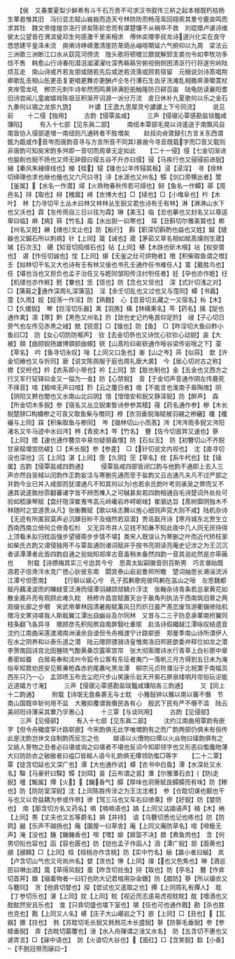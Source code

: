 <!-- { "loadSidebar": true } -->
　　【侯　又春栗夏梨少鲜希有斗千石万贵不可求汉书叙传三枿之起本根既朽枯杨生蕐曷惟其旧　冯衍显志赋山峩峩而造天兮林防防而畅茂鸾回翔索其羣兮鹿哀鸣而求其牡　魏文帝煌煌京洛行贤矣陈轸忠而有谋楚懐不从祸卒不救　刘琨赠卢谌诗维彼太公望昔在渭滨叟邓生何感激千里来相求　傅休奕赠李叔龙诗道兴化实在良守悠悠建平皇泽未流　庾阐诗峥嵘激清崖防茏荫丛岫咀嚼延六气俯仰以九周　梁法云三洲歌三洲断江口水从窈窕河傍流　陇头歌将顿楼兰膝就解郅支裘勿令如李牧功多信不售　韩愈山行诗春阳潜沮洳濯濯吐深秀緜緜穷俯视倒侧困清沤行行将遂穷岭陆烦互走　南山诗或齐若友朋或随若先后或迸若流落或顾若宿留　元稹说剑诗髙唱荆卿歌乱击相山缶更击复更唱更舞亦更酬卢仝冬行漕石生齿牙洗滩乱相掫奔澌嚼蒿杖夹岸雪龙吼　栁宗元刺牛诗牟然而鸣黄钟满脰扺触隆防日耕百亩　陆龟防读襄阳耆旧诗尝闻儿童嵗嬉戏陈爼豆积渐开词源一派分万流　皮日休补九夏歌何以乐之金石九奏何以锡之龙旂九旒】
　　叶譨【王逸九思犀灵兮譨譨上下兮同流】
　　说见前
　　十二侵【独用】
　　古韵【侵覃盐咸】
　　三声【侵寝沁覃感勘盐琰豓咸豏陷】
　　有入十七部【见东眞二部】
　　南纽本覃部毛晃以诗逺送于南飘风自南皆协入侵部遂増一南纽则凡通转者不胜増矣
　　赵叔向肻綮録引方言关东西谓甑为甗或作音岑而唐韵音寻与方言所音不同其甚凿今寻音既载字而□音又载则非唐韵可知矣宋韵多舛即一音切而周章无定如此
　　【二十一侵】侵【七金切渐进也朘削也貎不扬也又师无钟鼓曰侵五谷不升亦曰侵】骎【马疾行也又骎骎前进貎】綅【秦风朱綅绛线也】梫【桂】锓【锥也公羊传锓其板】浸【浸淫】　寻【徐林切绎理也求也继也俄也又六尺曰寻】浔【水涯也又州名】镡【剑口旁横出者】鬵【釜属】【水名一作潜】燖【火熟物春秋传若可燖也】鲟【鱼名一作鱏】鄩【周邑名】挦【取也】桪【槐属】襑【衣博大也】□【续也】□【小堆阜也】枔【木叶】　林【力寻切平土丛木曰林又林林丛生貎又君也诗有壬有林】淋【淋淋山水下也又沃也】霖【左传雨自三日以往为霖】琳【美玉】临【涖也摹也又封名又以尊适卑曰临】痳【病】箖【竹名】瀶【水出貎一曰寒也】　琛【丑斟切尔雅美寳也】郴【州名又姓】綝【缮也文止也】防【船行】　斟【职深切斟酌也益也又姓】鍼【缝器也又鍼石所以刺病】针【上同】箴【诫也】葴【茅茹又草名相如赋髙燥则生葴】瑊【石次玉】　碪【知音切捣缯石也】砧【上同】椹【木趺也斫木櫍】坫【权安厝也】　谌【作任切诚也】忱【上同】煁【无釜之灶可烘物者】橬【积柴取鱼谓之橬】壬【如林切干名又大也诗有壬有林又佞也书孔壬通作任书难任人】鵀【戴胜鸟也】任【堪也当也又担负也孟子治任又与姙同邹阳传注纣刳任者】妊【孕也亦作姙】纴【机缕也亦作絍】銋【韏也】恁【信也】防【念也又信也】　深【式针切浅之对】□【蒲蒻之通作深周礼深蒲菹】　淫【余壬切乱也又过也又与霪同】蟫【书蠧】霪【久雨】婬【婬荡一作淫】防【熟麴】　心【息音切五藏之一又宿名】杺【木】□【久缓貎】　琴【巨淫切乐器】禽【羽族】檎【林檎果名】芩【药名】擒【捉也通作禽】凛【寒】黔【黑色又州名】肣【敛也史记灼龟首仰足肣】　祲【子心切日旁气也左传见赤黒之祲】兟【锐意】□【锥也】防【鱼】　□【昨淫切大鱼曰鲊小鱼曰□】　防【女心切防防喉声】　钦【去金切恭也又诗忧心钦钦心动貎】衾【大被】顉【曲颐貎扬雄博顉颐曲頞】嵚【山髙险曰岖嵚通作唫谷梁传岩唫之下】菳【草名】　吟【鱼寻切永叹】唫【上同又口急也】崟【山之岑】荶【似蒜】　歆【许金切飨也又与忻同】廞【说文陈舆服于庭也周礼廞大裘】　今【居心切对古之称】襟【交袵也】紟【衣系即小带也】衿【上同】禁【胜也制也】金【五金也又西方之行又军行钲铎曰金又一镒为一金】防【心禁貎】　音【于金切声音通作阴左传鹿死不择音】喑【极啼无声曰喑】霒【云之覆日者】瘖【不能言也淮南子皋陶瘖】阴【阴阳又黙也闇也又水南山北曰阴】愔【愔愔安和貎又静深貎】防【醉声】　森【所金切木多貎】参【宿名又丛立貎束晳诗参参其穑】葠【药名通作参】槮【木长貎楚辞□构橚槮之可哀又取鱼柴与橬同】襂【衣羽垂貎海赋被羽翮之襂纚】襳【襳襹与上同】罧【积柴取鱼与槮同】　岑【锄林切山小而髙】涔【涔涔雨多貎又涔阳渚名又牛马迹中水曰涔】梣【青皮木】笒【竹名】　簪【佐今切首筓又速也】篸【上同】撍【速也通作簪京夲易勿疑朋盍憯】防【石似玉】　防【初簪切山不齐貎甘泉赋増宫防嵯】□【禾长貎】参【参差】　□【针切说文内视也】　沈【直寻切没也深也】沉【上同】湛【上同】霃【久阴】莐【草名】枕【系牛杙也】鈂【锸属】古韵【侵覃盐咸四韵通】
　　侵覃盐咸四部皆闭口韵与他韵不通即上去入三声亦然自吴棫以闰韵作正韵妄注与寒删先通而至于盐韵又云古通凡夫凡不过严部之并韵今业已并入咸部而犹谓通凡不知其何以为也若余氏韵叶考则承吴之弊而又不通其说遂致纷雰翻蕃诸字皆不辨而襍入之可駴甚矣若四韵相通自毛诗楚词外处处可验如嵇康琴赋【盘纡隐深崔嵬岑嵓元岭巉岩岞崿岖崯】崔骃达旨【髙树靡阴独木不林随时之宜道贵从凡】张衡舞赋【歌以咏志舞以旌心细则声窕大则不咸】陆机杂诗【无迹有所匿寂莫声必沉肆目眇不及缅然若双潜】贾岛翫月诗【寒月城东北贾生立西南西南立倚何立倚青松杉　又无异市井人见钱不知亷不知此夜中几人同无厌待得上顶看未拟归枕函强步望寝斋步步情不堪】类宋人既误认为寒删之叶而近代矫枉家如柴氏古韵又谓侵独用不与覃盐通则诸词赋非乎按书亮阴读亮庵史记涉之为王沉沉者读潭潭者此皆四韵自通之验始知郑庠古音虽稍未备然四韵一音其说屹然是亦筚蕗也
　　附载【诗摽梅其实三兮迨其今兮　思斋太姒嗣徽音则百斯男　巧言谮始既涵君子信谗泮水克广徳心狄彼东南　閟宫泰山岩岩鲁邦所瞻　楚词抽思长濑湍流泝江潭兮但愿南】
　　【行聊以娱心兮　孔子孤鹣歌宛彼鸣鹣在嵓山之唫　左思魏都赋丹藕凌波而的皪緑芰泛涛而侵潭羽翮颉颃鳞介浮沈　张翰杂诗青条若总翠黄花如散金嘉卉亮有观顾此难久眈　杨修许昌宫赋置天台于扆角列执法于西南筑旧章之两观缀长廊之步櫩　宋武帝蕐林园清暑殿赋薰风日烈炽日晨严髙峦废驾游衢辍骖陆机赠冯文罴诗嗟我人斯戢翼江潭出自幽谷及尔同林　又昔与二三子防息承蕐南拊翼同枝条翻飞各异寻　赠顾彦先积阳熈自南屏翳吐重隂　赴洛诗假檝越江潭咏叹结遗音　沈约江南曲采莲渡湘南洲浦余自谙但令舟楫渡宁计路崭嵌　郑曼季南山诗所谓伊人在水之阴养和以泰乐道之潜　陆云赠顾骠骑诗皇惟南洛旧邦匪歆委弁释位如龙之潜　李贺南园诗宫北田塍晓气酣黄桑饮露窣宫帘　张大彻索赠诗水行青草上白衫匣中章奏密如蚕　白居易奉和沭州令狐令公客有东征者夷门一落帆三月方得到五日未为淹俗阜知敦劝民安见察亷枪森赤豹尾纛叱黑龙潭　柳宗元贞符濮沿于北祝栗于南幅员西东只乃一心　孟郊喷玉布去尘咫尺步山笑康乐岩天开紫石屏泉缕明月帘俗玩讵能近道嬉方寸淹】
　　三声【侵寝沁覃感勘盐琰豓咸豏陷各三韵通】
　　又【同上十二韵通】
　　附载【诗氓无食桑葚无与士耽　小雅鼔钟以雅以南以籥不僭　节南山国既卒斩何用不监　大雅抑覆谓我僭民各有心　殷武下民有严不僭不滥　陆云美祁阳诗薄采其蕈乃孚惠心】
　　十三覃【与谈同用】
　　古韵【见侵部】
　　三声【见侵部】
　　有入十七部【见东眞二部】
　　沈约江南曲用覃韵有嵌字【但令舟檝度寜计路崭嵌】今宋韵俱无此字唯増韵有之而广韵两部仍俱未有俗传此是沈韵岂休文自制韵而反忘之也
　　越语以火爦物曰燂以火焱物曰燣韵俱有之又姚人訾物之丑者必曰堪或询之曰堪者不堪也反词今知即领字也又形恶曰儖儳物薄大曰防防衣之破敝者曰褴□皆越人语今礼韵俱无燂领防儖□等字
　　【二十二覃】覃【徒含切延也又深广也】谭【大也通作谈】蟫【衣书中白鱼】潭【水深处又水名】驔【马豪骭曰驔】镡【剑珥】昙【云布谓之昙】藫【尔雅藫石衣】【防走貎】壜【甒属】燂【火】【馣香气】醰【厚味也洞箫赋良醰醰而有味】防【糁也】防【防防室深貎】沈【上同陈胜传涉之为王沈沈者】　参【仓耽切谋也觐也干与也又以竒益耦为参或作叅】骖【驾三马也又车右曰骖乘】傪【好貎】防【婪防也】　南【那含切方名又药名】喃【喃喃语也】諵【上同又诂諵语声】楠【木】柟【上同】男【丈夫也又五等爵名】抩【并持】　谙【乌簪切悉也记也练也】防【防鹑】韽【乐声不越扬也】庵【圜屋一曰草舎】庵【上同又庵防草名】喑【啼极无声】淹【没也】馣【馣馣香也】啽【嘿】媕【媕娿不决】腤【煮鱼肉也】　含【何男切衔也容也】函【容也匮也】防【铠也孟子作函人】涵【潭广貎】颔【面黄也】顄【顄頥】□【上同】梒【梒桃亦作含桃】防【实中竹名】蜬【蠃小者曰蜬】　岚【卢含切山气也又岢岚州名】婪【贪也】惏【上同】燣【也又色焦也】啉【酒巡匝曰啉出酒】葻【草得风貎】蚕【昨含切丝虫】挦【取也】防【亭名】　簪【作弇切首笄】鐕【缀着物者一曰钉也防大记君棺用杂金鐕】防【腤防】篸【所以缀衣又与簪同】　贪【他弇切婪也】探【尝试也又逺取之也】撢【上同周礼有撢人】　耽【丁参切乐也】湛【上同】妉【上同】眈【视近而志逺易虎视眈眈】酖【嗜酒也又酖酖然安且乐也】　龛【只弇切盛也墖下室也】堪【任也可也通作戡】勘【杀也胜也克也】戡【上同又人名】嵁【庄子大山嵁岩之下】嵌【上同】□【丑也】【瓦器】撖【拄也】　毵【苏耽切毛长貎又毵毵花木长盛貎】鬖【防鬖毛垂貎】参【参緌垂貎】　弇【古眈切葢覆也】淦【水入舟隟谓之淦又水名】　防【五含切不惠也又谑弄言】□【寐中语也】　防【火谙切大谷也】【面红】□【含笑貎】馠【小香】【不脱冠带而寐曰】

